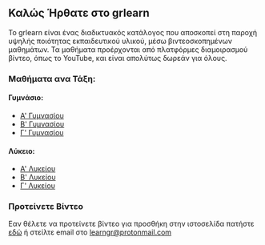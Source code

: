 ## Καλώς Ήρθατε στο grlearn
Το grlearn είναι ένας διαδικτυακός κατάλογος που αποσκοπεί στη παροχή υψηλής ποιότητας εκπαιδευτικού υλικού, μέσω βιντεοσκοπημένων μαθημάτων. Τα μαθήματα προέρχονται από πλατφόρμες διαμοιρασμού βίντεο, όπως το YouTube, και είναι απολύτως δωρεάν για όλους.

### Μαθήματα ανα Τάξη:

#### Γυμνάσιο:
- [Α' Γυμνασίου](https://eliakr.github.io/grlearn/agymn)
- [Β' Γυμνασίου](https://eliakr.github.io/grlearn/bgymn)
- [Γ' Γυμνασίου](https://eliakr.github.io/grlearn/cgymn)

#### Λύκειο:
- [Α' Λυκείου](https://eliakr.github.io/grlearn/alyk)
- [Β' Λυκείου](https://eliakr.github.io/grlearn/blyk)
- [Γ' Λυκείου](https://eliakr.github.io/grlearn/clyk)

### Προτείνετε Βίντεο

Εαν θέλετε να προτείνετε βίντεο για προσθήκη στην ιστοσελίδα πατήστε [εδώ](mailto:learngr@protonmail.com) ή στείλτε email στο learngr@protonmail.com
